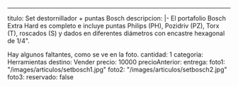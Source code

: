 ---
titulo: Set destornillador + puntas Bosch
descripcion: |-
  El portafolio Bosch Extra Hard es completo e incluye puntas Philips (PH), Pozidriv (PZ), Torx (T), roscados (S) y dados en diferentes diámetros con encastre hexagonal de 1/4".

  Hay algunos faltantes, como se ve en la foto.
cantidad: 1
categoria: Herramientas
destino: Vender
precio: 10000
precioAnterior: 
entrega: 
foto1: "/images/articulos/setbosch1.jpg"
foto2: "/images/articulos/setbosch2.jpg"
foto3: 
reservado: false
